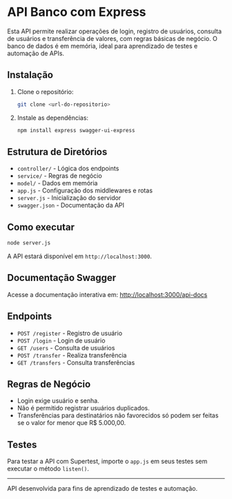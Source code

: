 # API Banco com Express

Esta API permite realizar operações de login, registro de usuários, consulta de usuários e transferência de valores, com regras básicas de negócio. O banco de dados é em memória, ideal para aprendizado de testes e automação de APIs.

## Instalação

1. Clone o repositório:
   ```sh
   git clone <url-do-repositorio>
   ```
2. Instale as dependências:
   ```sh
   npm install express swagger-ui-express
   ```

## Estrutura de Diretórios

- `controller/` - Lógica dos endpoints
- `service/` - Regras de negócio
- `model/` - Dados em memória
- `app.js` - Configuração dos middlewares e rotas
- `server.js` - Inicialização do servidor
- `swagger.json` - Documentação da API

## Como executar

```sh
node server.js
```

A API estará disponível em `http://localhost:3000`.

## Documentação Swagger

Acesse a documentação interativa em: [http://localhost:3000/api-docs](http://localhost:3000/api-docs)

## Endpoints

- `POST /register` - Registro de usuário
- `POST /login` - Login de usuário
- `GET /users` - Consulta de usuários
- `POST /transfer` - Realiza transferência
- `GET /transfers` - Consulta transferências

## Regras de Negócio

- Login exige usuário e senha.
- Não é permitido registrar usuários duplicados.
- Transferências para destinatários não favorecidos só podem ser feitas se o valor for menor que R$ 5.000,00.

## Testes

Para testar a API com Supertest, importe o `app.js` em seus testes sem executar o método `listen()`.

---

API desenvolvida para fins de aprendizado de testes e automação.
